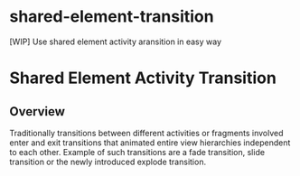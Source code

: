 # shared-element-transition
[WIP] Use shared element activity aransition in easy way

# Shared Element Activity Transition
## Overview 
Traditionally transitions between different activities or fragments involved enter and exit transitions that animated entire view hierarchies independent to each other. Example of such transitions are a fade transition, slide transition or the newly introduced explode transition.
